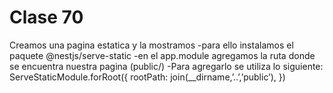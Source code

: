 # Clase 70
Creamos una pagina estatica y la mostramos
    -para ello instalamos el paquete @nestjs/serve-static
    -en el app.module agregamos la ruta donde se encuentra nuestra pagina (public/)
        -Para agregarlo se utiliza lo siguiente:
                                                ServeStaticModule.forRoot({
                                                    rootPath: join(__dirname,’..’,’public’),
                                                })
